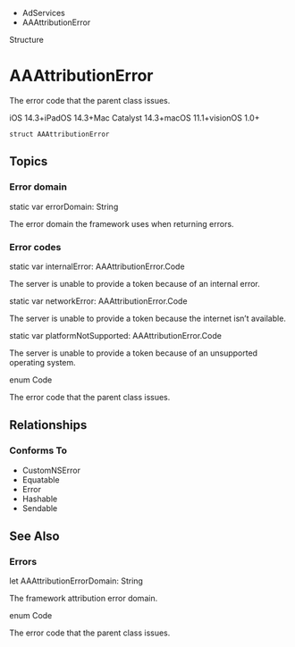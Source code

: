 

- AdServices
-  AAAttributionError 

Structure

# AAAttributionError

The error code that the parent class issues.

iOS 14.3+iPadOS 14.3+Mac Catalyst 14.3+macOS 11.1+visionOS 1.0+

``` source
struct AAAttributionError
```

## Topics

### Error domain

static var errorDomain: String

The error domain the framework uses when returning errors.

### Error codes

static var internalError: AAAttributionError.Code

The server is unable to provide a token because of an internal error.

static var networkError: AAAttributionError.Code

The server is unable to provide a token because the internet isn’t available.

static var platformNotSupported: AAAttributionError.Code

The server is unable to provide a token because of an unsupported operating system.

enum Code

The error code that the parent class issues.

## Relationships

### Conforms To

- CustomNSError
- Equatable
- Error
- Hashable
- Sendable

## See Also

### Errors

let AAAttributionErrorDomain: String

The framework attribution error domain.

enum Code

The error code that the parent class issues.

